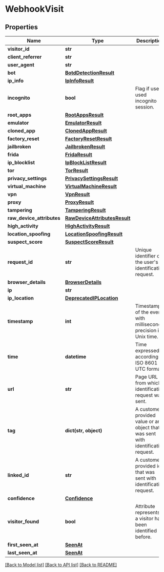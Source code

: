 # WebhookVisit

## Properties
Name | Type | Description | Notes
------------ | ------------- | ------------- | -------------
**visitor_id** | **str** |  | 
**client_referrer** | **str** |  | [optional] 
**user_agent** | **str** |  | [optional] 
**bot** | [**BotdDetectionResult**](BotdDetectionResult.md) |  | [optional] 
**ip_info** | [**IpInfoResult**](IpInfoResult.md) |  | [optional] 
**incognito** | **bool** | Flag if user used incognito session. | 
**root_apps** | [**RootAppsResult**](RootAppsResult.md) |  | [optional] 
**emulator** | [**EmulatorResult**](EmulatorResult.md) |  | [optional] 
**cloned_app** | [**ClonedAppResult**](ClonedAppResult.md) |  | [optional] 
**factory_reset** | [**FactoryResetResult**](FactoryResetResult.md) |  | [optional] 
**jailbroken** | [**JailbrokenResult**](JailbrokenResult.md) |  | [optional] 
**frida** | [**FridaResult**](FridaResult.md) |  | [optional] 
**ip_blocklist** | [**IpBlockListResult**](IpBlockListResult.md) |  | [optional] 
**tor** | [**TorResult**](TorResult.md) |  | [optional] 
**privacy_settings** | [**PrivacySettingsResult**](PrivacySettingsResult.md) |  | [optional] 
**virtual_machine** | [**VirtualMachineResult**](VirtualMachineResult.md) |  | [optional] 
**vpn** | [**VpnResult**](VpnResult.md) |  | [optional] 
**proxy** | [**ProxyResult**](ProxyResult.md) |  | [optional] 
**tampering** | [**TamperingResult**](TamperingResult.md) |  | [optional] 
**raw_device_attributes** | [**RawDeviceAttributesResult**](RawDeviceAttributesResult.md) |  | [optional] 
**high_activity** | [**HighActivityResult**](HighActivityResult.md) |  | [optional] 
**location_spoofing** | [**LocationSpoofingResult**](LocationSpoofingResult.md) |  | [optional] 
**suspect_score** | [**SuspectScoreResult**](SuspectScoreResult.md) |  | [optional] 
**request_id** | **str** | Unique identifier of the user's identification request. | 
**browser_details** | [**BrowserDetails**](BrowserDetails.md) |  | 
**ip** | **str** |  | 
**ip_location** | [**DeprecatedIPLocation**](DeprecatedIPLocation.md) |  | [optional] 
**timestamp** | **int** | Timestamp of the event with millisecond precision in Unix time. | 
**time** | **datetime** | Time expressed according to ISO 8601 in UTC format. | 
**url** | **str** | Page URL from which identification request was sent. | 
**tag** | **dict(str, object)** | A customer-provided value or an object that was sent with identification request. | [optional] 
**linked_id** | **str** | A customer-provided id that was sent with identification request. | [optional] 
**confidence** | [**Confidence**](Confidence.md) |  | 
**visitor_found** | **bool** | Attribute represents if a visitor had been identified before. | 
**first_seen_at** | [**SeenAt**](SeenAt.md) |  | 
**last_seen_at** | [**SeenAt**](SeenAt.md) |  | 

[[Back to Model list]](../README.md#documentation-for-models) [[Back to API list]](../README.md#documentation-for-api-endpoints) [[Back to README]](../README.md)

